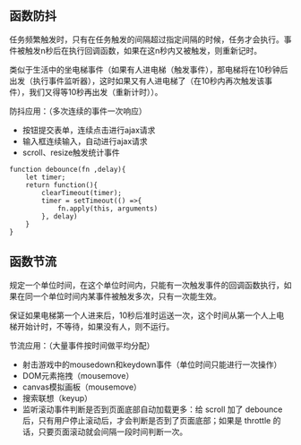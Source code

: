 ## 函数防抖
任务频繁触发时，只有在任务触发的间隔超过指定间隔的时候，任务才会执行。事件被触发n秒后在执行回调函数，如果在这n秒内又被触发，则重新记时。

类似于生活中的坐电梯事件（如果有人进电梯（触发事件），那电梯将在10秒钟后出发（执行事件监听器），这时如果又有人进电梯了（在10秒内再次触发该事件），我们又得等10秒再出发（重新计时））。

防抖应用：（多次连续的事件一次响应）
- 按钮提交表单，连续点击进行ajax请求
- 输入框连续输入，自动进行ajax请求
- scroll、resize触发统计事件

```
function debounce(fn ,delay){
    let timer;
    return function(){
        clearTimeout(timer);
        timer = setTimeout(() =>{
            fn.apply(this, arguments)
        }, delay)
    }
}
```

## 函数节流
规定一个单位时间，在这个单位时间内，只能有一次触发事件的回调函数执行，如果在同一个单位时间内某事件被触发多次，只有一次能生效。

保证如果电梯第一个人进来后，10秒后准时运送一次，这个时间从第一个人上电梯开始计时，不等待，如果没有人，则不运行。

节流应用：（大量事件按时间做平均分配）
- 射击游戏中的mousedown和keydown事件（单位时间只能进行一次操作）
- DOM元素拖拽（mousemove）
- canvas模拟画板（mousemove）
- 搜索联想（keyup）
- 监听滚动事件判断是否到页面底部自动加载更多：给 scroll 加了 debounce 后，只有用户停止滚动后，才会判断是否到了页面底部；如果是 throttle 的话，只要页面滚动就会间隔一段时间判断一次。

